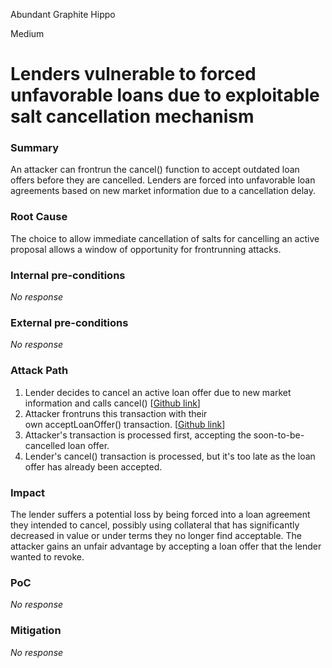 Abundant Graphite Hippo

Medium

# Lenders vulnerable to forced unfavorable loans due to exploitable salt cancellation mechanism

### Summary

An attacker can frontrun the cancel() function to accept outdated loan offers before they are cancelled. Lenders are forced into unfavorable loan agreements based on new market information due to a cancellation delay.

### Root Cause

The choice to allow immediate cancellation of salts for cancelling an active proposal allows a window of opportunity for frontrunning attacks.

### Internal pre-conditions

_No response_

### External pre-conditions

_No response_

### Attack Path

1. Lender decides to cancel an active loan offer due to new market information and calls cancel() [[Github link](https://github.com/sherlock-audit/2024-09-predict-fun/blob/41e70f9eed3f00dd29aba4038544150f5b35dccb/predict-dot-loan/contracts/PredictDotLoan.sol#L632)]
2. Attacker frontruns this transaction with their own acceptLoanOffer() transaction. [[Github link](https://github.com/sherlock-audit/2024-09-predict-fun/blob/41e70f9eed3f00dd29aba4038544150f5b35dccb/predict-dot-loan/contracts/PredictDotLoan.sol#L206)]
3. Attacker's transaction is processed first, accepting the soon-to-be-cancelled loan offer.
4. Lender's cancel() transaction is processed, but it's too late as the loan offer has already been accepted.

### Impact

The lender suffers a potential loss by being forced into a loan agreement they intended to cancel, possibly using collateral that has significantly decreased in value or under terms they no longer find acceptable. The attacker gains an unfair advantage by accepting a loan offer that the lender wanted to revoke.

### PoC

_No response_

### Mitigation

_No response_